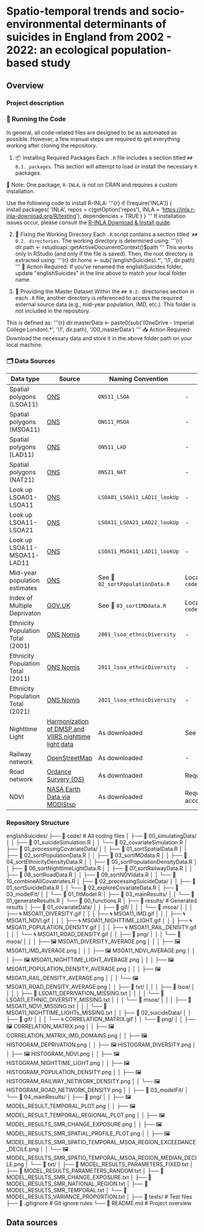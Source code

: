# Spatio-temporal trends and socio-environmental determinants of suicides in England from 2002 - 2022: an ecological population-based study

## Overview

### Project description

### 🔧 Running the Code
In general, all code-related files are designed to be as automated as possible. However, a few manual steps are required to get everything working after cloning the repository.

1. 📦 Installing Required Packages
Each `.R` file includes a section titled `## 0.1. packages`. This section will attempt to load or install the necessary `R` packages.

🧠 Note: One package, `R-INLA`, is not on CRAN and requires a custom installation.

Use the following code to install R-INLA:
'''{r}
if (!require('INLA')) {
  install.packages(
    'INLA',
    repos = c(getOption('repos'), INLA = 'https://inla.r-inla-download.org/R/testing'),
    dependencies = TRUE
  )
}
'''
If installation issues occur, please consult the [R-INLA Download & Install guide](https://www.r-inla.org/download-install).

2. 📁 Fixing the Working Directory
Each `.R` script contains a section titled` ## 0.2. directories`. The working directory is determined using:
'''{r}
dir.path <- rstudioapi::getActiveDocumentContext()$path
'''
This works only in RStudio (and only if the file is saved). Then, the root directory is extracted using:
'''{r}
dir.home <- sub('(englishSuicides).*', '\\1', dir.path)
'''
📝 Action Required: If you've renamed the englishSuicides folder, update "englishSuicides" in the line above to match your local folder name.

3. 📂 Providing the Master Dataset
Within the `## 0.2.` directories section in each `.R` file, another directory is referenced to access the required external source data (e.g., mid-year population, IMD, etc.). This folder is not included in the repository.

This is defined as:
'''{r}
dir.masterData <- paste0(sub('(OneDrive - Imperial College London).*', '\\1', dir.path), '/00_masterData')
'''
📥 Action Required: Download the necessary data and store it in the above folder path on your local machine.


### 🗂️ Data Sources

| Data type | Source | Naming Convention | Note |
| -------- | ------- | -------- | ------- |
| Spatial polygons (LSOA11) | [ONS](https://geoportal.statistics.gov.uk/datasets/357ee15b1080431491bf965394090c72_0/explore) | `ONS11_LSOA` | - |
| Spatial polygons (MSOA11) | [ONS](https://geoportal.statistics.gov.uk/datasets/8200e7683bba4de8a1a47e6b1c323099_0/explore) | `ONS11_MSOA` | - |
| Spatial polygons (LAD11) | [ONS](https://geoportal.statistics.gov.uk/datasets/8019e36335064f43ae8f199cb4310fa3_0/explore) | `ONS11_LAD` | - |
| Spatial polygons (NAT21) | [ONS](https://geoportal.statistics.gov.uk/search?q=BDY_CTRY%20DEC_2021&sort=Title%7Ctitle%7Casc) | `ONS21_NAT` | - |
| Look up LSOA01-LSOA11 |[ONS](https://geoportal.statistics.gov.uk/datasets/3dd1bc5dd053426aa84a068c7afbb3b2_0/explore) | `LSOA01_LSOA11_LAD11_lookUp` |- |
| Look up LSOA11-LSOA21 | [ONS](https://geoportal.statistics.gov.uk/datasets/b14d449ba10a48508bd05cd4a9775e2b_0/explore) | `LSOA11_LSOA21_LAD22_lookUp` | - |
| Look up LSOA11-MSOA11-LAD11 | [ONS](https://geoportal.statistics.gov.uk/datasets/d382604321554ed49cc15dbc1edb3de3_0/explore) | `LSOA11_MSOA11_LAD11_lookUp` | - |
| Mid-year population estimates | [ONS](https://www.ons.gov.uk/peoplepopulationandcommunity/populationandmigration/populationestimates/datasets/lowersuperoutputareamidyearpopulationestimates) | See 📄 `02_sortPopulationData.R` | Located in `code/01_processingCovariateData/` |
| Index of Multiple Deprivaton | [GOV.UK](https://www.gov.uk/government/collections/english-indices-of-deprivation) | See 📄 `03_sortIMDdata.R` | Located in `code/01_processingCovariateData/` |
| Ethnicity Population Total (2001) | [ONS Nomis](https://www.nomisweb.co.uk/datasets/ks006) | `2001_lsoa_ethnicDiversity` | - |
| Ethnicity Population Total (2011) | [ONS Nomis](https://www.nomisweb.co.uk/census/2011/ks201ew) | `2011_lsoa_ethnicDiversity` | - |
| Ethnicity Population Total (2021) | [ONS Nomis](https://www.nomisweb.co.uk/datasets/c2021ts021) | `2021_lsoa_ethnicDiversity` | - |
| Nighttime Light | [Harmonization of DMSP and VIIRS nighttime light data](https://figshare.com/articles/dataset/Harmonization_of_DMSP_and_VIIRS_nighttime_light_data_from_1992-2018_at_the_global_scale/9828827) | As downloaded | See the [paper](https://www.nature.com/articles/s41597-020-0510-y) |
| Railway network | [OpenStreetMap](https://download.geofabrik.de/) | As downloaded | - |
| Road network | [Ordance Survery (OS)](https://osdatahub.os.uk/downloads/open/OpenRoads) | As downloaded | Requires free OS account |
| NDVI | [NASA Earth Data via MODIStsp](https://docs.ropensci.org/MODIStsp/) | As downloaded | Requires free NASA Eath Data account |


### Repository Structure

englishSuicides/
├── 📁 code/                                 # All coding files
│   ├── 📁 00_simulatingData/
│   │   ├── 📄 01_suicideSimulation.R
│   │   └── 📄 02_covariateSimulation.R
│   ├── 📁 01_processingCovariateData/
│   │   ├── 📄 01_sortSpatialData.R
│   │   ├── 📄 02_sortPopulationData.R
│   │   ├── 📄 03_sortIMDdata.R
│   │   ├── 📄 04_sortEthnicityDensityData.R
│   │   ├── 📄 05_sortPopulationDensityData.R
│   │   ├── 📄 06_sortNighttimeLightData.R
│   │   ├── 📄 07_sortRailwayData.R
│   │   ├── 📄 08_sortRoadData.R
│   │   ├── 📄 09_sortNDVIdata.R
│   │   └── 📄 10_combineAllCovatriates.R
│   ├── 📁 02_processingSuicideData/
│   │   ├── 📄 01_sortSuicideData.R
│   │   └── 📄 02_exploreCovariateData.R
│   ├── 📁 03_modelFit/
│   │   └── 📄 01_fitModel.R
│   ├── 📁 03_mainResults/
│   │   └── 📄 01_generateResults.R
│   └── 📄 00_functions.R
│
├── 📁 results/                              # Generated results
│   ├── 📁 01_covariateData/
│   │   ├── 📁 gif/
│   │   │   └── 📁 msoa/
│   │   │       ├── 🌀 MSOA11_DIVERSITY.gif
│   │   │       ├── 🌀 MSOA11_IMD.gif
│   │   │       ├── 🌀 MSOA11_NDVI.gif
│   │   │       ├── 🌀 MSOA11_NIGHTTIME_LIGHT.gif
│   │   │       ├── 🌀 MSOA11_POPULATION_DENSITY.gif
│   │   │       ├── 🌀 MSOA11_RAIL_DENSITY.gif
│   │   │       └── 🌀 MSOA11_ROAD_DENSITY.gif
│   │   ├── 📁 png/
│   │   │   └── 📁 msoa/
│   │   │       ├── 🖼️ MSOA11_DIVERSITY_AVERAGE.png
│   │   │       ├── 🖼️ MSOA11_IMD_AVERAGE.png
│   │   │       ├── 🖼️ MSOA11_NDVI_AVERAGE.png
│   │   │       ├── 🖼️ MSOA11_NIGHTTIME_LIGHT_AVERAGE.png
│   │   │       ├── 🖼️ MSOA11_POPULATION_DENSITY_AVERAGE.png
│   │   │       ├── 🖼️ MSOA11_RAIL_DENSITY_AVERAGE.png
│   │   │       └── 🖼️ MSOA11_ROAD_DENSITY_AVERAGE.png
│   │   ├── 📁 txt/
│   │   │   ├── 📁 lsoa/
│   │   │   │   ├── 📜 LSOA11_DEPRIVATION_MISSING.txt
│   │   │   │   └── 📜 LSOA11_ETHNIC_DIVERSITY_MISSING.txt
│   │   │   └── 📁 msoa/
│   │   │       ├── 📜 MSOA11_NDVI_MISSING.txt
│   │   │       └── 📜 MSOA11_NIGHTTIME_LIGHTs_MISSING.txt
│
│   ├── 📁 02_suicideData/
│   │   ├── 📁 gif/
│   │   │   └── 🌀 CORRELATION_MATRIX.gif
│   │   └── 📁 png/
│   │       ├── 🖼️ CORRELATION_MATRIX.png
│   │       ├── 🖼️ CORRELATION_MATRIX_IMD_DOMAINS.png
│   │       ├── 🖼️ HISTOGRAM_DEPRIVATION.png
│   │       ├── 🖼️ HISTOGRAM_DIVERSITY.png
│   │       ├── 🖼️ HISTOGRAM_NDVI.png
│   │       ├── 🖼️ HISTOGRAM_NIGHTTIME_LIGHT.png
│   │       ├── 🖼️ HISTOGRAM_POPULATION_DENSITY.png
│   │       ├── 🖼️ HISTOGRAM_RAILWAY_NETWORK_DENSITY.png
│   │       └── 🖼️ HISTOGRAM_ROAD_NETWORK_DENSITY.png
│
│   ├── 📁 03_modelFit/
│   └── 📁 04_mainResults/
│       ├── 📁 png/
│       │   ├── 🖼️ MODEL_RESULT_TEMPORAL_PLOT.png
│       │   ├── 🖼️ MODEL_RESULT_TEMPORAL_REGIONAL_PLOT.png
│       │   ├── 🖼️ MODEL_RESULTS_SMR_CHANGE_EXPOSURE.png
│       │   ├── 🖼️ MODEL_RESULTS_SMR_SPATIAL_PROFILE_PLOT.png
│       │   ├── 🖼️ MODEL_RESULTS_SMR_SPATIO_TEMPORAL_MSOA_REGION_EXCEEDANCE_DECILE.png
│       │   └── 🖼️ MODEL_RESULTS_SMR_SPATIO_TEMPORAL_MSOA_REGION_MEDIAN_DECILE.png
│       └── 📁 txt/
│           ├── 📜 MODEL_RESULTS_PARAMETERS_FIXED.txt
│           ├── 📜 MODEL_RESULTS_PARAMETERS_RANDOM.txt
│           ├── 📜 MODEL_RESULTS_SMR_CHANGE_EXPOSURE.txt
│           ├── 📜 MODEL_RESULTS_SMR_NATIONAL_REGION.txt
│           ├── 📜 MODEL_RESULTS_SMR_TEMPORAL.txt
│           └── 📜 MODEL_RESULTS_VARIANCE_PROPORTION.txt
│
├── 📁 tests/                               # Test files
├── 📄 .gitignore                           # Git ignore rules
└── 📄 README.md                            # Project overview



## Data sources
